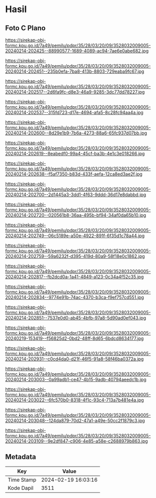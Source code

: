 # Hasil

## Foto C Plano

https://sirekap-obj-formc.kpu.go.id/7a49/pemilu/pdpr/35/28/03/20/09/3528032009005-20240214-202425--88990577-1689-4089-ac94-7ae6e0abe682.jpg

https://sirekap-obj-formc.kpu.go.id/7a49/pemilu/pdpr/35/28/03/20/09/3528032009005-20240214-202451--235b0efa-7ba8-413b-8803-729eaba9fc67.jpg

https://sirekap-obj-formc.kpu.go.id/7a49/pemilu/pdpr/35/28/03/20/09/3528032009005-20240214-202517--2d6fa9fc-d8e3-46a9-9285-3dc77dd78227.jpg

https://sirekap-obj-formc.kpu.go.id/7a49/pemilu/pdpr/35/28/03/20/09/3528032009005-20240214-202537--315fd723-d17e-4694-afa5-8c28fc94aa4a.jpg

https://sirekap-obj-formc.kpu.go.id/7a49/pemilu/pdpr/35/28/03/20/09/3528032009005-20240214-202600--8d29e1b9-7b6a-4273-88a6-65fc937d07bb.jpg

https://sirekap-obj-formc.kpu.go.id/7a49/pemilu/pdpr/35/28/03/20/09/3528032009005-20240214-202619--8eabedf0-99a4-45cf-ba3b-4e1c3e018266.jpg

https://sirekap-obj-formc.kpu.go.id/7a49/pemilu/pdpr/35/28/03/20/09/3528032009005-20240214-202638--f5af7350-b83d-433f-aefa-12ca8ed3ae2f.jpg

https://sirekap-obj-formc.kpu.go.id/7a49/pemilu/pdpr/35/28/03/20/09/3528032009005-20240214-202700--2d1445a3-3dd1-4f63-9ddd-36d17e8dabbd.jpg

https://sirekap-obj-formc.kpu.go.id/7a49/pemilu/pdpr/35/28/03/20/09/3528032009005-20240214-202720--020561b8-36aa-495b-bf94-34af0da65b10.jpg

https://sirekap-obj-formc.kpu.go.id/7a49/pemilu/pdpr/35/28/03/20/09/3528032009005-20240214-202749--06c5189e-a50e-4922-891f-6f35d1c78a44.jpg

https://sirekap-obj-formc.kpu.go.id/7a49/pemilu/pdpr/35/28/03/20/09/3528032009005-20240214-202759--59a6232f-d395-419d-80a9-58f18e0c1862.jpg

https://sirekap-obj-formc.kpu.go.id/7a49/pemilu/pdpr/35/28/03/20/09/3528032009005-20240214-202817--fb2dcd0a-1a41-4849-a123-0c34a4f52c35.jpg

https://sirekap-obj-formc.kpu.go.id/7a49/pemilu/pdpr/35/28/03/20/09/3528032009005-20240214-202834--9774e91b-74ac-4370-b3ca-f9ef757cd551.jpg

https://sirekap-obj-formc.kpu.go.id/7a49/pemilu/pdpr/35/28/03/20/09/3528032009005-20240214-202851--7537e0d0-ab45-4bfb-97a8-5d90ad0ef043.jpg

https://sirekap-obj-formc.kpu.go.id/7a49/pemilu/pdpr/35/28/03/20/09/3528032009005-20240219-153419--f56825d2-0bd2-48ff-8d65-6bdcd8634177.jpg

https://sirekap-obj-formc.kpu.go.id/7a49/pemilu/pdpr/35/28/03/20/09/3528032009005-20240214-202931--c0cd4da0-d21f-46f5-91a8-58f46ba0372a.jpg

https://sirekap-obj-formc.kpu.go.id/7a49/pemilu/pdpr/35/28/03/20/09/3528032009005-20240214-203003--0a99adb1-ce47-4b15-9adb-40794aeedc1b.jpg

https://sirekap-obj-formc.kpu.go.id/7a49/pemilu/pdpr/35/28/03/20/09/3528032009005-20240214-203022--6fc570b0-8318-4f1c-93c4-713a7b481e4a.jpg

https://sirekap-obj-formc.kpu.go.id/7a49/pemilu/pdpr/35/28/03/20/09/3528032009005-20240214-203048--124da879-70d2-47a1-a49e-50cc2f1879c3.jpg

https://sirekap-obj-formc.kpu.go.id/7a49/pemilu/pdpr/35/28/03/20/09/3528032009005-20240214-203109--9e2df847-c906-4e85-a58e-c2688979b863.jpg


## Metadata

| Key        | Value               |
| ---------- | ------------------- |
| Time Stamp | 2024-02-19 16:03:16 |
| Kode Dapil | 3511                |



